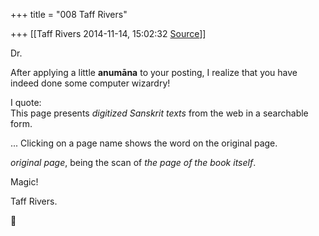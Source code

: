 +++
title = "008 Taff Rivers"

+++
[[Taff Rivers	2014-11-14, 15:02:32 [Source](https://groups.google.com/g/samskrita/c/W1ZgwrEH3b0)]]



Dr.

After applying a little **anumāna** to your posting, I realize that you have indeed done some computer wizardry!

I quote:  
This page presents *digitized Sanskrit texts* from the web in a searchable form.

... Clicking on a page name shows the word on the original page.  

*original page*, being the scan of *the page of the book itself*.

Magic!

Taff Rivers.



